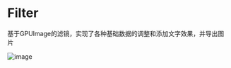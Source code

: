 # Filter
基于GPUImage的滤镜，实现了各种基础数据的调整和添加文字效果，并导出图片

![image](http://onxhr48fb.bkt.clouddn.com/fiter.gif)